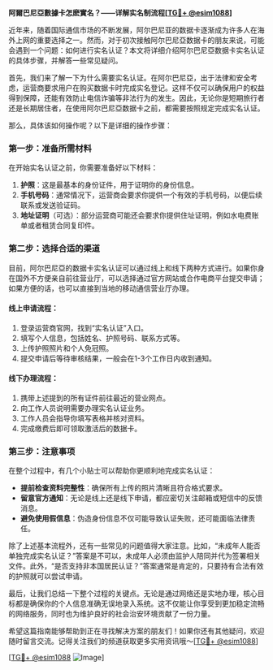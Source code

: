**阿爾巴尼亞數據卡怎麽實名？——详解实名制流程[[TG💪+ @esim1088](https://t.me/s/esim1088)]**

近年来，随着国际通信市场的不断发展，阿尔巴尼亚的数据卡逐渐成为许多人在海外上网的重要选择之一。然而，对于初次接触阿尔巴尼亞数据卡的朋友来说，可能会遇到一个问题：如何进行实名认证？本文将详细介绍阿尔巴尼亞数据卡实名认证的具体步骤，并解答一些常见疑问。

首先，我们来了解一下为什么需要实名认证。在阿尔巴尼亞，出于法律和安全考虑，运营商要求用户在购买数据卡时完成实名登记。这样不仅可以确保用户的权益得到保障，还能有效防止电信诈骗等非法行为的发生。因此，无论你是短期旅行者还是长期居住者，在使用阿尔巴尼亞数据卡之前，都需要按照规定完成实名认证。

那么，具体该如何操作呢？以下是详细的操作步骤：

### 第一步：准备所需材料
在开始实名认证之前，你需要准备好以下材料：
1. **护照**：这是最基本的身份证件，用于证明你的身份信息。
2. **手机号码**：通常情况下，运营商会要求你提供一个有效的手机号码，以便后续联系或发送验证码。
3. **地址证明**（可选）：部分运营商可能还会要求你提供住址证明，例如水电费账单或者租赁合同复印件。

### 第二步：选择合适的渠道
目前，阿尔巴尼亞的数据卡实名认证可以通过线上和线下两种方式进行。如果你身在国外不方便亲自前往营业厅，可以选择通过官方网站或合作电商平台提交申请；如果方便的话，也可以直接到当地的移动通信营业厅办理。

#### 线上申请流程：
1. 登录运营商官网，找到“实名认证”入口。
2. 填写个人信息，包括姓名、护照号码、联系方式等。
3. 上传护照照片和个人免冠照。
4. 提交申请后等待审核结果，一般会在1-3个工作日内收到通知。

#### 线下办理流程：
1. 携带上述提到的所有证件前往最近的营业网点。
2. 向工作人员说明需要办理实名认证业务。
3. 工作人员会指导你填写表格并核对资料。
4. 完成缴费后即可领取激活后的数据卡。

### 第三步：注意事项
在整个过程中，有几个小贴士可以帮助你更顺利地完成实名认证：
- **提前检查资料完整性**：确保所有上传的照片清晰且符合格式要求。
- **留意官方通知**：无论是线上还是线下申请，都应密切关注邮箱或短信中的反馈消息。
- **避免使用假信息**：伪造身份信息不仅可能导致认证失败，还可能面临法律责任。

除了上述基本流程外，还有一些常见的问题值得大家注意。比如，“未成年人能否单独完成实名认证？”答案是不可以，未成年人必须由监护人陪同并代为签署相关文件。此外，“是否支持非本国居民认证？”答案通常是肯定的，只要持有合法有效的护照就可以尝试申请。

最后，让我们总结一下整个过程的关键点。无论是通过网络还是实地办理，核心目标都是确保你的个人信息准确无误地录入系统。这不仅能让你享受到更加稳定流畅的网络服务，同时也为维护良好的社会治安环境贡献了一份力量。

希望这篇指南能够帮助到正在寻找解决方案的朋友们！如果你还有其他疑问，欢迎随时留言交流。记得关注我们的频道获取更多实用资讯哦～[[TG💪+ @esim1088](https://t.me/s/esim1088)]

[[TG💪+ @esim1088](https://t.me/s/esim1088) ![Image](https://i.postimg.cc/4NQfJmqS/Snipaste-2025-05-13-00-14-12.png)]